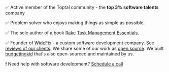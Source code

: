 ✅ Active member of the Toptal community - the **top 3% software talents** company

✅ Problem solver who enjoys making things as simple as possible.

✅ The sole author of a book [Rake Task Management Essentials](https://www.packtpub.com/product/rake-task-management-essentials/9781783280773).

✅ Founder of [WideFix](https://widefix.com/) - a custom software development company. See [reviews of our clients](https://clutch.co/profile/widefix#reviews). We share some of our work as [open source](https://github.com/widefix). We built [budgetingkid](https://get.budgetingkid.com/) that's also open-sourced and maintained by us.

❗ Need help with software development? [Schedule a call](https://calendly.com/andrei-kaleshka/30min)

